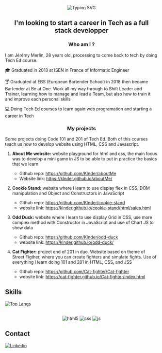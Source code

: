 <div align="center"><img src="https://readme-typing-svg.herokuapp.com?font=Roboto&weight=500&size=30&duration=3000&pause=1000&color=86F73F&background=1B17FF00&center=true&vCenter=true&width=500&height=70&lines=Hi+I'm+J%C3%A9r%C3%A9my+Merlin+%F0%9F%91%8B" alt="Typing SVG" /></div>

<h2 align="center"> I'm looking to start a career in Tech as a full stack developper</h2>

<h3 align="center">Who am I ?</h3>

I am Jérémy Merlin, 28 years old, processing to come back to tech by doing Tech Ed course.

:mortar_board: Graduated in 2018 at ISEN in France of Informatic Engineer 

:cocktail: Graduated at EBS (European Bartender School) in 2018 then became Bartender at Be at One. Work all my way through to Shift Leader and Trainer, learning how to manage and lead a Team, but also how to train it and improve each personal skills

:computer: Doing Tech Ed courses to learn again web programation and starting a career in Tech

<h3 align="center">My projects</h3>

Some projects doing Code 101 and 201 of Tech Ed. Both of this courses teach us how to develop website using HTML, CSS and Javascript.

1. **About Me website:** website playground for html and css, the main focus was to develop a mini game in JS to be able to put in practice the basics that we learn  

    - Github repo: https://github.com/Klnder/aboutMe 
    - Website link: https://klnder.github.io/aboutMe/
    
2. **Cookie Stand:** website where I learn to use display flex in CSS, DOM manipulation and Object and Constructors in JavaScript

    - Github repo: https://github.com/Klnder/cookie-stand
    - website link: https://klnder.github.io/cookie-stand/html/sales.html
    
3. **Odd Duck:** website where I learn to use display Grid in CSS, use more complex method with Constructor in JavaScript and use of Chart JS to show data

    - Github repo: https://github.com/Klnder/odd-duck
    - website link: https://klnder.github.io/odd-duck/
    
4. **Cat Fighter:** project end of 201 in duo. Website based on theme of Street Figther, where you can create fighters and simulate fights. Use of everything I learn doing 101 and 201 in HTML, CSS, and JSS

    - Github repo: https://github.com/Cat-fighter/Cat-fighter
    - website link: https://cat-fighter.github.io/Cat-fighter/index.html

## Skills
[![Top Langs](https://github-readme-stats.vercel.app/api/top-langs/?username=Klnder&layout=pie)](https://github.com/anuraghazra/github-readme-stats)
 

<p align="center"><br/>
 <img alt="html5" src= "https://img.shields.io/badge/HTML5-E34F26?style=for-the-badge&logo=html5&logoColor=white" />
<img alt="css" src= "https://img.shields.io/badge/CSS3-1572B6?style=for-the-badge&logo=css3&logoColor=white" />
<img alt="js" src="https://img.shields.io/badge/JavaScript-323330?style=for-the-badge&logo=javascript&logoColor=F7DF1E" />
 </p>

## Contact
[![Linkedin](https://img.shields.io/badge/LinkedIn-0077B5?style=for-the-badge&logo=linkedin&logoColor=white)](https://www.linkedin.com/in/jeremy-merlin-067909245/)


